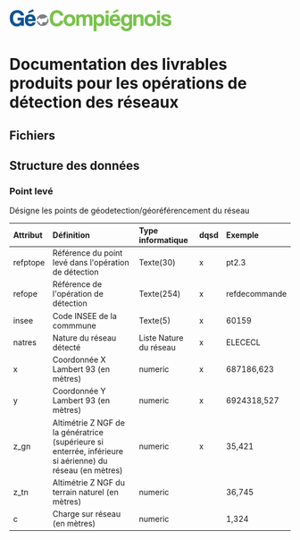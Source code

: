 ![picto](/doc/img/Logo_web-GeoCompiegnois.png)

# Documentation des livrables produits pour les opérations de détection des réseaux

## Fichiers



## Structure des données

### Point levé

Désigne les points de géodetection/géoréférencement du réseau

|Attribut | Définition | Type informatique | dqsd | Exemple | 
|:---|:---|:---|:---|:---|    
|refptope|Référence du point levé dans l'opération de détection|Texte(30)| x | pt2.3 |
|refope|Référence de l'opération de détection|Texte(254)| x | refdecommande |
|insee|Code INSEE de la commmune|Texte(5)| x | 60159 |
|natres|Nature du réseau détecté|Liste Nature du réseau| x | ELECECL |
|x|Coordonnée X Lambert 93 (en mètres)| numeric | x | 687186,623 |
|y|Coordonnée Y Lambert 93 (en mètres)| numeric | x | 6924318,527 |
|z_gn|Altimétrie Z NGF de la génératrice (supérieure si enterrée, inférieure si aérienne) du réseau (en mètres)| numeric | x | 35,421 |
|z_tn|Altimétrie Z NGF du terrain naturel (en mètres)| numeric |  | 36,745 |
|c|Charge sur réseau (en mètres)| numeric |  | 1,324 |




